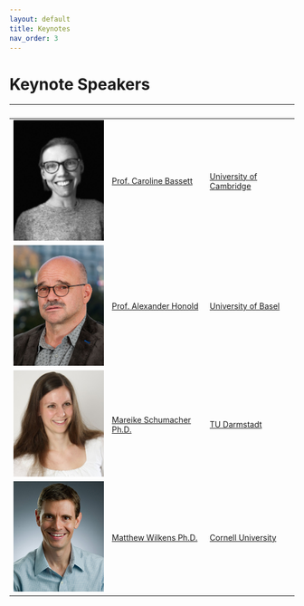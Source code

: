 ```yaml
---
layout: default
title: Keynotes
nav_order: 3
---
```


# Keynote Speakers

&nbsp; |&nbsp; |&nbsp;
-------|-------|--------------
<img src="/images/ppl/cb.jpeg" width="200"> | [Prof. Caroline Bassett](https://www.english.cam.ac.uk/people/Caroline.Bassett/) | [University of Cambridge](https://www.cdh.cam.ac.uk)
<img src="/images/ppl/ah.jpeg" width="200">  | [Prof. Alexander Honold](https://germanistik.philhist.unibas.ch/de/personen/alexander-honold/) | [University of Basel](https://www.unibas.ch/en.html)
<img src="/images/ppl/ms.jpeg" width="200">  | [Mareike Schumacher Ph.D.](https://www.linglit.tu-darmstadt.de/institutlinglit/mitarbeitende/schumacher_ref/index.en.jsp) | [TU Darmstadt](https://www.tu-darmstadt.de/index.en.jsp)
<img src="/images/ppl/mw.jpeg" width="200">  | [Matthew Wilkens Ph.D.](https://infosci.cornell.edu/content/wilkens) | [Cornell University](https://www.cornell.edu/)
